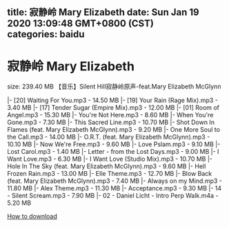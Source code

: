 
title: 寂静岭 Mary Elizabeth
date: Sun Jan 19 2020 13:09:48 GMT+0800 (CST)    
categories: baidu
---

# 寂静岭 Mary Elizabeth
size: 239.40 MB
 【音乐】Silent Hill寂静岭原声-feat.Mary Elizabeth McGlynn
 
|- [20] Waiting For You.mp3 - 14.50 MB
|- [19] Your Rain (Rage Mix).mp3 - 3.40 MB
|- [17] Tender Sugar (Empire Mix).mp3 - 12.00 MB
|- [01] Room of Angel.mp3 - 15.30 MB
|- You're Not Here.mp3 - 8.60 MB
|- When You're Gone.mp3 - 7.30 MB
|- This Sacred Line.mp3 - 10.70 MB
|- Shot Down In Flames (feat. Mary Elizabeth McGlynn).mp3 - 9.20 MB
|- One More Soul to the Call.mp3 - 14.00 MB
|- O.R.T. (feat. Mary Elizabeth McGlynn).mp3 - 10.10 MB
|- Now We're Free.mp3 - 9.60 MB
|- Love Pslam.mp3 - 9.10 MB
|- Lost Carol.mp3 - 1.40 MB
|- Letter - from the Lost Days.mp3 - 9.00 MB
|- I Want Love.mp3 - 6.30 MB
|- I Want Love (Studio Mix).mp3 - 10.70 MB
|- Hole In The Sky (feat. Mary Elizabeth McGlynn).mp3 - 9.60 MB
|- Hell Frozen Rain.mp3 - 13.00 MB
|- Elle Theme.mp3 - 12.70 MB
|- Blow Back (feat. Mary Elizabeth McGlynn).mp3 - 7.40 MB
|- Always on my Mind.mp3 - 11.80 MB
|- Alex Theme.mp3 - 11.30 MB
|- Acceptance.mp3 - 9.30 MB
|- 14 - Silent Scream.mp3 - 7.90 MB
|- 02 - Daniel Licht - Intro Perp Walk.m4a - 5.20 MB

[How to download](https://bpcam.bemobtrk.com/go/2ceec3aa-1ca2-46d6-b9ff-aaa5c184517c?jno=457)